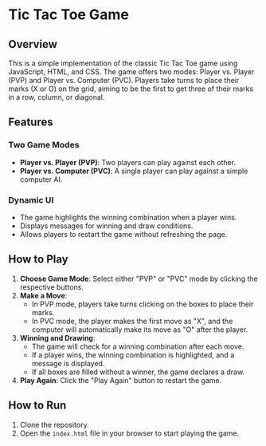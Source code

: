 # Tic Tac Toe Game

## Overview

This is a simple implementation of the classic Tic Tac Toe game using JavaScript, HTML, and CSS. The game offers two modes: Player vs. Player (PVP) and Player vs. Computer (PVC). Players take turns to place their marks (X or O) on the grid, aiming to be the first to get three of their marks in a row, column, or diagonal.

## Features

### Two Game Modes

- **Player vs. Player (PVP)**: Two players can play against each other.
- **Player vs. Computer (PVC)**: A single player can play against a simple computer AI.

### Dynamic UI

- The game highlights the winning combination when a player wins.
- Displays messages for winning and draw conditions.
- Allows players to restart the game without refreshing the page.

## How to Play

1. **Choose Game Mode**: Select either "PVP" or "PVC" mode by clicking the respective buttons.
2. **Make a Move**:
   - In PVP mode, players take turns clicking on the boxes to place their marks.
   - In PVC mode, the player makes the first move as "X", and the computer will automatically make its move as "O" after the player.
3. **Winning and Drawing**:
   - The game will check for a winning combination after each move.
   - If a player wins, the winning combination is highlighted, and a message is displayed.
   - If all boxes are filled without a winner, the game declares a draw.
4. **Play Again**: Click the "Play Again" button to restart the game.

## How to Run

1. Clone the repository.
2. Open the `index.html` file in your browser to start playing the game.
